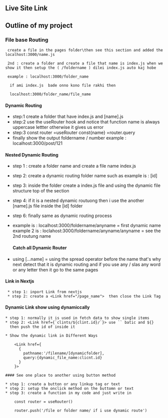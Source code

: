 ## Live Site Link 

## Outline of my project

### File base Routing
     
     create a file in the pages folder\then see this section and added the localhost:3000/name.js 

     2nd : create a folder and create a file that name is index.js when we show it then setup the ( /foldername ) dilei index.js auto kaj hobe 

     example : localhost:3000/folder_name

      if ami index.js  bade onno kono file rakhi then  

      localhost:3000/folder_name/file_name

#### Dynamic Routing 
  * step:1 create  a folder that have index.js and [name].js 
  * step:2 use the useRouter hook and notice that function name is always uppercase lettter otherwise it gives us error 
  * step:3  const router =useRouter   const{name} =router.query 
  * finally show the output  foldername / number   example : localhost:3000/post/121


  #### Nested Dynamic Routing 

  * step 1 : create a folder name and create a file name index.js
  * step 2: create a dynamic routing folder name such as example is : [id]
  * step 3: inside the folder create a index.js file  and using the dynamic file structure top of the section 
  * step 4: if it is a nested dynamic routuong then i use the another [name].js file inside the [id] folder 
  * step 6: finally same as dynamic routing process 
  * example is : localhost:3000/foldername/anyname  = first dynamic name 
    example 2 is : loclahost:3000/foldername/anyname/anyname = see the 2nd routung name 

    #### Catch all Dynamic Router

   * using [...name]   = using the spread operator before the name that's why next detect that it is dynamic routing and if you use any / slas any word or any letter then it go to the same pages 

   #### Link in Nextjs

     * step 1: inport Link from nextjs 
     * step 2: create a <Link href="/page_name">  then close the Link Tag 

   #### Dynamic Link show using dynamiccally 

    * step 1: normally it is used in fetch data to show single items 
    * step 2: <Link href={`clints/${clint.id}/`}> use `` batic and ${}
      then push the id of inside it 

    * Show the dynamic link in Different Ways 
        
        <Link href={
          {
            pathname:'/filename/[dynamicfolder],
            query:{dynamic_file_name:clicnt.id}
          }
        }>

    #### See one place to another using button method

    * step 1: create a button or any linkup tag or text 
    * step 2: setup the onclick method on the buttomn or text 
    * step 3: create a function in my code and just write in  

        const router = useRouter()

        router.push('/file or folder name/ if i use dynamic route') 
         

   



      
